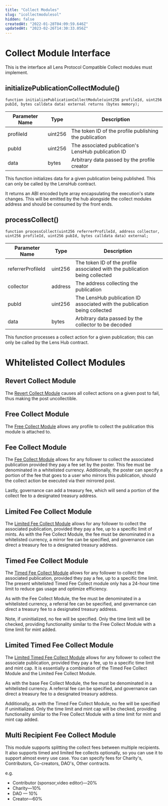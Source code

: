 ```yaml
---
title: "Collect Modules"
slug: "icollectmodulesol"
hidden: false
createdAt: "2022-01-28T04:09:59.646Z"
updatedAt: "2023-02-26T14:30:33.056Z"
---
```


# Collect Module Interface

This is the interface all Lens Protocol Compatible Collect modules must implement.

## initializePublicationCollectModule()

`function initializePublicationCollectModule(uint256 profileId, uint256 pubId, bytes calldata data) external returns (bytes memory);`

| Parameter Name | Type    | Description                                            |
| -------------- | ------- | ------------------------------------------------------ |
| profileId      | uint256 | The token ID of the profile publishing the publication |
| pubId          | uint256 | The associated publication's LensHub publication ID    |
| data           | bytes   | Arbitrary data passed by the profile creator           |

This function initializes data for a given publication being published. This can only be called by the LensHub contract.

It returns an ABI encoded byte array encapsulating the execution's state changes. This will be emitted by the hub alongside the collect modules address and should be consumed by the front ends.

## processCollect()

`function processCollect(uint256 referrerProfileId, address collector, uint256 profileId, uint256 pubId, bytes calldata data) external;`

| Parameter Name    | Type    | Description                                                                 |
| ----------------- | ------- | --------------------------------------------------------------------------- |
| referrerProfileId | uint256 | The token ID of the profile associated with the publication being collected |
| collector         | address | The address collecting the publication                                      |
| pubId             | uint256 | The LensHub publication ID associated with the publication being collected  |
| data              | bytes   | Arbitrary data passed by the collector to be decoded                        |

This function processes a collect action for a given publication; this can only be called by the Lens Hub contract.

# Whitelisted Collect Modules

## Revert Collect Module

The [Revert Collect Module](https://github.com/lens-protocol/lens-protocol/blob/main/contracts/core/modules/collect/RevertCollectModule.sol) causes all collect actions on a given post to fail, thus making the post uncollectible.

## Free Collect Module

The [Free Collect Module](https://github.com/lens-protocol/lens-protocol/blob/main/contracts/core/modules/collect/FreeCollectModule.sol) allows any profile to collect the publication this module is attached to.

## Fee Collect Module

The [Fee Collect Module](https://github.com/lens-protocol/lens-protocol/blob/main/contracts/core/modules/collect/FeeCollectModule.sol) allows for any follower to collect the associated publication provided they pay a fee set by the poster. This fee must be denominated in a whitelisted currency. Additionally, the poster can specify a portion of the fee that goes to a user who mirrors this publication, should the collect action be executed via their mirrored post.

Lastly, governance can add a treasury fee, which will send a portion of the collect fee to a designated treasury address.

## Limited Fee Collect Module

The [Limited Fee Collect Module](https://github.com/lens-protocol/lens-protocol/blob/main/contracts/core/modules/collect/LimitedFeeCollectModule.sol) allows for any follower to collect the associated publication, provided they pay a fee, up to a specific limit of mints. As with the Fee Collect Module, the fee must be denominated in a whitelisted currency, a mirror fee can be specified, and governance can direct a treasury fee to a designated treasury address.

## Timed Fee Collect Module

The [Timed Fee Collect Module](https://github.com/lens-protocol/lens-protocol/blob/main/contracts/core/modules/collect/TimedFeeCollectModule.sol) allows for any follower to collect the associated publication, provided they pay a fee, up to a specific time limit. The present whitelisted Timed Fee Collect module only has a 24-hour time limit to reduce gas usage and optimize efficiency.

As with the Fee Collect Module, the fee must be denominated in a whitelisted currency, a referral fee can be specified, and governance can direct a treasury fee to a designated treasury address.

Note, if uninitialized, no fee will be specified. Only the time limit will be checked, providing functionality similar to the Free Collect Module with a time limit for mint added.

## Limited Timed Fee Collect Module

The [Limited Timed Fee Collect Module](https://github.com/lens-protocol/lens-protocol/blob/main/contracts/core/modules/collect/LimitedTimedFeeCollectModule.sol) allows for any follower to collect the associate publication, provided they pay a fee, up to a specific time limit and mint cap. It is essentially a combination of the Timed Fee Collect Module and the Limited Fee Collect Module.

As with the base Fee Collect Module, the fee must be denominated in a whitelisted currency. A referral fee can be specified, and governance can direct a treasury fee to a designated treasury address.

Additionally, as with the Timed Fee Collect Module, no fee will be specified if uninitialized. Only the time limit and mint cap will be checked, providing functionality similar to the Free Collect Module with a time limit for mint and mint cap added.

## Multi Recipient Fee Collect Module

This module supports splitting the collect fees between multiple recipients. It also supports timed and limited fee collects optionally, so you can use it to support almost every use case. You can specify fees for Charity's, Contributors, Co-creators, DAO's, Other contracts.

e.g.

- Contributor (sponsor,video editor)—20%
- Charity—10%
- DAO — 10%
- Creator—60%
